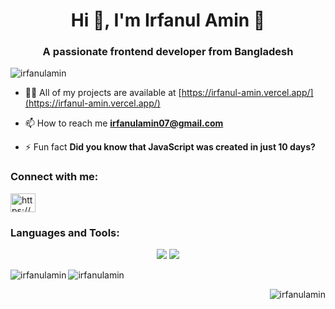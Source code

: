 <h1 align="center">Hi 👋, I'm Irfanul Amin 🧑</h1>
<h3 align="center">A passionate frontend developer from Bangladesh</h3>

<p align="left"> <img src="https://komarev.com/ghpvc/?username=irfanulamin&label=Profile%20views&color=0e75b6&style=flat" alt="irfanulamin" /> </p>

- 👨‍💻 All of my projects are available at [https://irfanul-amin.vercel.app/](https://irfanul-amin.vercel.app/)

- 📫 How to reach me **irfanulamin07@gmail.com**

- ⚡ Fun fact **Did you know that JavaScript was created in just 10 days?**

<h3 align="left">Connect with me:</h3>
<p align="left">
    <p align="left">
<a href="https://www.linkedin.com/in/irfanul-amin-218b37278/" target="blank"><img align="center" src="https://raw.githubusercontent.com/rahuldkjain/github-profile-readme-generator/master/src/images/icons/Social/linked-in-alt.svg" alt="https://www.linkedin.com/in/irfanul-amin-218b37278/" height="30" width="40" /></a>
</p>
</p>

<h3 align="left">Languages and Tools:</h3>
<div align="center">
    <img src="https://skillicons.dev/icons?i=react,bootstrap,html,css,vscode,github,figma,tailwind,git" />
    <img src="https://skillicons.dev/icons?i=nodejs,javascript,typescript,express,firebase,mongodb,nextjs,redux" /><br>
</div>

<p><img align="left" src="https://github-readme-stats.vercel.app/api/top-langs?username=irfanulamin&show_icons=true&locale=en&layout=compact" alt="irfanulamin" /></p>

<p><img align="center" src="https://github-readme-stats.vercel.app/api?username=irfanulamin&show_icons=true&locale=en" alt="irfanulamin" /></p>

<p><img align="right" src="https://github-readme-streak-stats.herokuapp.com/?user=irfanulamin&" alt="irfanulamin" /></p>
